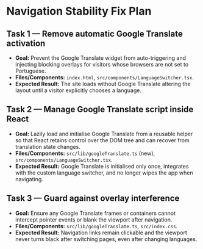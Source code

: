 # Navigation Stability Fix Plan

## Task 1 — Remove automatic Google Translate activation
- **Goal:** Prevent the Google Translate widget from auto-triggering and injecting blocking overlays for visitors whose browsers are not set to Portuguese.
- **Files/Components:** `index.html`, `src/components/LanguageSwitcher.tsx`.
- **Expected Result:** The site loads without Google Translate altering the layout until a visitor explicitly chooses a language.

## Task 2 — Manage Google Translate script inside React
- **Goal:** Lazily load and initialise Google Translate from a reusable helper so that React retains control over the DOM tree and can recover from translation state changes.
- **Files/Components:** `src/lib/googleTranslate.ts` (new), `src/components/LanguageSwitcher.tsx`.
- **Expected Result:** Google Translate is initialised only once, integrates with the custom language switcher, and no longer wipes the app when navigating.

## Task 3 — Guard against overlay interference
- **Goal:** Ensure any Google Translate frames or containers cannot intercept pointer events or blank the viewport after navigation.
- **Files/Components:** `src/lib/googleTranslate.ts`, `src/index.css`.
- **Expected Result:** Navigation links remain clickable and the viewport never turns black after switching pages, even after changing languages.

